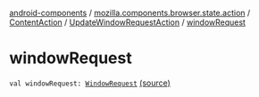 [android-components](../../../index.md) / [mozilla.components.browser.state.action](../../index.md) / [ContentAction](../index.md) / [UpdateWindowRequestAction](index.md) / [windowRequest](./window-request.md)

# windowRequest

`val windowRequest: `[`WindowRequest`](../../../mozilla.components.concept.engine.window/-window-request/index.md) [(source)](https://github.com/mozilla-mobile/android-components/blob/master/components/browser/state/src/main/java/mozilla/components/browser/state/action/BrowserAction.kt#L231)